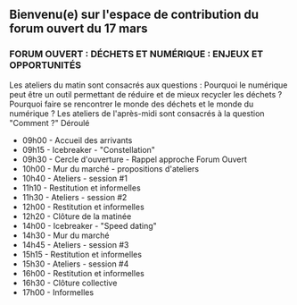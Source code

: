## Bienvenu(e) sur l'espace de contribution du forum ouvert du 17 mars

### FORUM OUVERT : DÉCHETS ET NUMÉRIQUE : ENJEUX ET OPPORTUNITÉS

Les ateliers du matin sont consacrés aux questions :
Pourquoi le numérique peut être un outil permettant de réduire et de mieux recycler les déchets ?
Pourquoi faire se rencontrer le monde des déchets et le monde du numérique ?
Les ateliers de l'après-midi sont consacrés à la question "Comment ?"
Déroulé     

* 09h00 - Accueil des arrivants
* 09h15 - Icebreaker - "Constellation"
* 09h30 - Cercle d'ouverture - Rappel approche Forum Ouvert
* 10h00 - Mur du marché - propositions d'ateliers
* 10h40 - Ateliers - session #1
* 11h10 - Restitution et informelles
* 11h30 - Ateliers - session #2
* 12h00 - Restitution et informelles
* 12h20 - Clôture de la matinée
* 14h00 - Icebreaker - "Speed dating"
* 14h30 - Mur du marché
* 14h45 - Ateliers - session #3
* 15h15 - Restitution et informelles
* 15h30 - Ateliers - session #4
* 16h00 - Restitution et informelles
* 16h30 - Clôture collective
* 17h00 - Informelles

